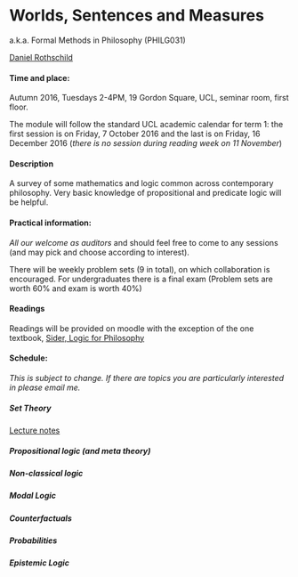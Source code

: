 Worlds, Sentences and Measures
============================

a.k.a. Formal Methods in Philosophy (PHILG031)

[Daniel Rothschild](http://danielrothschild.com/)


#### Time and place: 

Autumn 2016, Tuesdays 2-4PM, 19 Gordon Square, UCL, seminar room, first floor.

The module will follow the standard UCL academic calendar for term 1: the first session is on Friday, 7 October 2016 and the last is on Friday, 16 December 2016 (*there is no session during reading week on 11 November*)

#### Description

A survey of some mathematics and logic common across contemporary philosophy.  Very basic knowledge of propositional and predicate logic will be helpful. 

####  Practical information:

*All our welcome as auditors* and should feel free to come to any sessions (and may pick and choose according to interest). 

There will be weekly problem sets  (9 in total), on which collaboration is encouraged.  For undergraduates there is a final exam (Problem sets are worth 60% and exam is worth 40%)

#### Readings

Readings will be provided on moodle with the exception of the one textbook, [Sider, Logic for Philosophy](https://www.amazon.co.uk/Logic-Philosophy-Theodore-Sider/dp/0199575584)

#### Schedule:

*This is subject to change.  If there are topics you are particularly interested in please email me.*

##### Set Theory

[Lecture notes](https://www.dropbox.com/s/nkr0ukf2h8hhk8g/WSM%20Set%20Theory.pdf?dl=0)


##### Propositional logic (and meta theory)

##### Non-classical logic

##### Modal Logic

##### Counterfactuals

##### Probabilities

##### Epistemic Logic 











